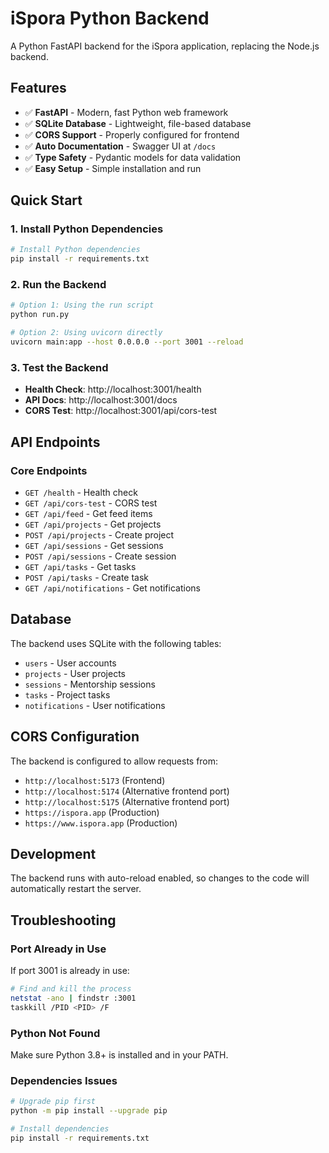 # iSpora Python Backend

A Python FastAPI backend for the iSpora application, replacing the Node.js backend.

## Features

- ✅ **FastAPI** - Modern, fast Python web framework
- ✅ **SQLite Database** - Lightweight, file-based database
- ✅ **CORS Support** - Properly configured for frontend
- ✅ **Auto Documentation** - Swagger UI at `/docs`
- ✅ **Type Safety** - Pydantic models for data validation
- ✅ **Easy Setup** - Simple installation and run

## Quick Start

### 1. Install Python Dependencies

```bash
# Install Python dependencies
pip install -r requirements.txt
```

### 2. Run the Backend

```bash
# Option 1: Using the run script
python run.py

# Option 2: Using uvicorn directly
uvicorn main:app --host 0.0.0.0 --port 3001 --reload
```

### 3. Test the Backend

- **Health Check**: http://localhost:3001/health
- **API Docs**: http://localhost:3001/docs
- **CORS Test**: http://localhost:3001/api/cors-test

## API Endpoints

### Core Endpoints
- `GET /health` - Health check
- `GET /api/cors-test` - CORS test
- `GET /api/feed` - Get feed items
- `GET /api/projects` - Get projects
- `POST /api/projects` - Create project
- `GET /api/sessions` - Get sessions
- `POST /api/sessions` - Create session
- `GET /api/tasks` - Get tasks
- `POST /api/tasks` - Create task
- `GET /api/notifications` - Get notifications

## Database

The backend uses SQLite with the following tables:
- `users` - User accounts
- `projects` - User projects
- `sessions` - Mentorship sessions
- `tasks` - Project tasks
- `notifications` - User notifications

## CORS Configuration

The backend is configured to allow requests from:
- `http://localhost:5173` (Frontend)
- `http://localhost:5174` (Alternative frontend port)
- `http://localhost:5175` (Alternative frontend port)
- `https://ispora.app` (Production)
- `https://www.ispora.app` (Production)

## Development

The backend runs with auto-reload enabled, so changes to the code will automatically restart the server.

## Troubleshooting

### Port Already in Use
If port 3001 is already in use:
```bash
# Find and kill the process
netstat -ano | findstr :3001
taskkill /PID <PID> /F
```

### Python Not Found
Make sure Python 3.8+ is installed and in your PATH.

### Dependencies Issues
```bash
# Upgrade pip first
python -m pip install --upgrade pip

# Install dependencies
pip install -r requirements.txt
```
